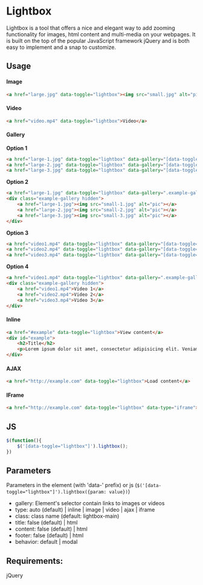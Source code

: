 # Lightbox
Lightbox is a tool that offers a nice and elegant way to add zooming functionality for images, html content and multi-media on your webpages. It is built on the top of the popular JavaScript framework jQuery and is both easy to implement and a snap to customize.

## Usage

#### Image
```html
<a href="large.jpg" data-toggle="lightbox"><img src="small.jpg" alt="pic"></a>
```

#### Video
```html
<a href="video.mp4" data-toggle="lightbox">Video</a>
```

#### Gallery

**Option 1**

```html
<a href="large-1.jpg" data-toggle="lightbox" data-gallery="[data-toggle='lightbox']"><img src="small-1.jpg" alt="pic"></a>
<a href="large-2.jpg" data-toggle="lightbox" data-gallery="[data-toggle='lightbox']"><img src="small-2.jpg" alt="pic"></a>
<a href="large-3.jpg" data-toggle="lightbox" data-gallery="[data-toggle='lightbox']"><img src="small-3.jpg" alt="pic"></a>
```

**Option 2**

```html
<a href="large-1.jpg" data-toggle="lightbox" data-gallery=".example-gallery"><img src="small-1.jpg" alt="pic"></a>
<div class="example-gallery hidden">
	<a href="large-1.jpg"><img src="small-1.jpg" alt="pic"></a>
	<a href="large-2.jpg"><img src="small-2.jpg" alt="pic"></a>
	<a href="large-3.jpg"><img src="small-3.jpg" alt="pic"></a>
</div>
```

**Option 3**

```html
<a href="video1.mp4" data-toggle="lightbox" data-gallery="[data-toggle='lightbox']">Video 1</a>
<a href="video2.mp4" data-toggle="lightbox" data-gallery="[data-toggle='lightbox']">Video 2</a>
<a href="video3.mp4" data-toggle="lightbox" data-gallery="[data-toggle='lightbox']">Video 3</a>
```

**Option 4**

```html
<a href="video1.mp4" data-toggle="lightbox" data-gallery=".example-gallery">Video 1</a>
<div class="example-gallery hidden">
	<a href="video1.mp4">Video 1</a>
	<a href="video2.mp4">Video 2</a>
	<a href="video3.mp4">Video 3</a>
</div>
```

#### Inline

```html
<a href="#example" data-toggle="lightbox">View content</a>
<div id="example">
	<h2>Title</h2>
	<p>Lorem ipsum dolor sit amet, consectetur adipisicing elit. Veniam voluptate explicabo libero quos, ab. Incidunt esse corporis tenetur, placeat quibusdam veniam alias minima repellendus quidem officia blanditiis quaerat ipsam, vel!</p>
</div>
```

#### AJAX

```html
<a href="http://example.com" data-toggle="lightbox">Load content</a>
```

#### IFrame

```html
<a href="http://example.com" data-toggle="lightbox" data-type="iframe">Load content</a>
```

## JS

```javascript
$(function(){
	$('[data-toggle="lightbox"]').lightbox();
})
```

## Parameters
Parameters in the element (with 'data-' prefix) or js (```$('[data-toggle="lightbox"]').lightbox({param: value})```)

- gallery: Element's selector contain links to images or videos
- type: auto (default) | inline | image | video | ajax | iframe
- class: class name (default: lightbox-main)
- title: false (default) | html
- content: false (default) | html
- footer: false (default) | html
- behavior: default | modal

## Requirements:
jQuery
